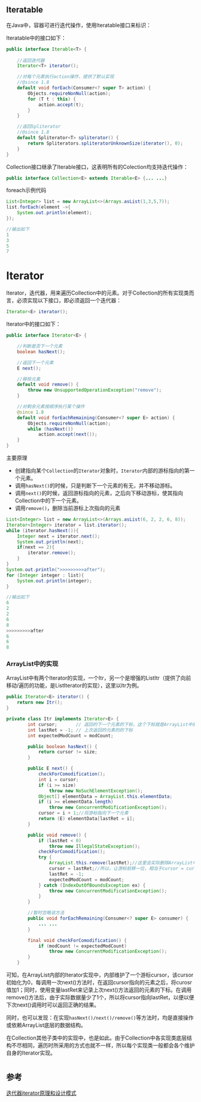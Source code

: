 

## Iteratable

在Java中，容器可进行迭代操作，使用Iteratable接口来标识：

Iteratable中的接口如下：

```java
public interface Iterable<T> {
    
    //返回迭代器
    Iterator<T> iterator();

    //对每个元素执行action操作，提供了默认实现
    //@since 1.8
    default void forEach(Consumer<? super T> action) {
        Objects.requireNonNull(action);
        for (T t : this) {
            action.accept(t);
        }
    }

    //返回Spliterator
    //@since 1.8
    default Spliterator<T> spliterator() {
        return Spliterators.spliteratorUnknownSize(iterator(), 0);
    }
}
```

Collection接口继承了Iterable接口，这表明所有的Colection均支持迭代操作：

```java
public interface Collection<E> extends Iterable<E> {... ...}
```

foreach示例代码

```java
List<Integer> list = new ArrayList<>(Arrays.asList(1,3,5,7));
list.forEach(element ->{
    System.out.println(element);
});

//输出如下
1
3
5
7
```

# Iterator

Iterator，迭代器，用来遍历Collection中的元素。对于Collection的所有实现类而言，必须实现以下接口，即必须返回一个迭代器：

```java
Iterator<E> iterator();
```

Iterator中的接口如下：

```java
public interface Iterator<E> {

    //判断是否下一个元素
    boolean hasNext();

    //返回下一个元素
    E next();

    //移除元素
    default void remove() {
        throw new UnsupportedOperationException("remove");
    }

    //对剩余元素按顺序执行某个操作
    @since 1.8
    default void forEachRemaining(Consumer<? super E> action) {
        Objects.requireNonNull(action);
        while (hasNext())
            action.accept(next());
    }
}
```

主要原理

* 创建指向某个`Collection`的`Iterator`对象时，`Iterator`内部的游标指向的第一个元素。
* 调用`hasNext()`的时候，只是判断下一个元素的有无，并不移动游标。
* 调用`next()`的时候，返回游标指向的元素，之后向下移动游标，使其指向Collection中的下一个元素。
* 调用`remove()`，删除当前游标上次指向的元素

```java
List<Integer> list = new ArrayList<>(Arrays.asList(6, 2, 2, 6, 8));
Iterator<Integer> iterator = list.iterator();
while (iterator.hasNext()){
    Integer next = iterator.next();
    System.out.println(next);
    if(next == 2){
        iterator.remove();
    }
}
System.out.println(">>>>>>>>>after");
for (Integer integer : list){
    System.out.println(integer);
}

//输出如下
6
2
2
6
8
>>>>>>>>>after
6
6
8
```

### **ArrayList中的实现**

ArrayList中有两个Iterator的实现，一个Itr，另一个是增强的ListItr（提供了向前移动/遍历的功能，是ListIterator的实现），这里以Itr为例。

```java
public Iterator<E> iterator() {
    return new Itr();
}
```

```java
private class Itr implements Iterator<E> {
        int cursor;       // 返回的下一个元素的下标，这个下标就是ArrayList中的下标
        int lastRet = -1; // 上次返回的元素的的下标
        int expectedModCount = modCount;

        public boolean hasNext() {
            return cursor != size;
        }

        public E next() {
            checkForComodification();
            int i = cursor;
            if (i >= size)
                throw new NoSuchElementException();
            Object[] elementData = ArrayList.this.elementData;
            if (i >= elementData.length)
                throw new ConcurrentModificationException();
            cursor = i + 1;//将游标指向下一个元素
            return (E) elementData[lastRet = i];
        }

        public void remove() {
            if (lastRet < 0)
                throw new IllegalStateException();
            checkForComodification();
            try {
                ArrayList.this.remove(lastRet);//这里会实际删除ArrayList中的元素，会改变ArrayList的实际长度
                cursor = lastRet;//所以，让游标前移一位，相当于cursor = cursor - 1；
                lastRet = -1;
                expectedModCount = modCount;
            } catch (IndexOutOfBoundsException ex) {
                throw new ConcurrentModificationException();
            }
        }

        //暂时忽略该方法
        public void forEachRemaining(Consumer<? super E> consumer) {
            ... ...        
        }

        final void checkForComodification() {
            if (modCount != expectedModCount)
                throw new ConcurrentModificationException();
        }
    }
```

可知，在ArrayList内部的Iterator实现中，内部维护了一个游标cursor，该cursor初始化为0，每调用一次next\(\)方法时，在返回cursor指向的元素之后，将curosr值加1；同时，使用变量lastRet来记录上次next\(\)方法返回的元素的下标。在调用remove\(\)方法后，由于实际数据量少了1个，所以将cursor指向lastRet，以便以便下次next\(\)调用时可以返回正确的结果。

同时，也可以发现：在实现`hasNext()/next()/remove()`等方法时，均是直接操作或依赖ArrayList底层的数据结构。

在Collection其他子类中的实现中，也是如此。由于Collection中各实现类底层结构不尽相同，遍历时所采用的方式也就不一样，所以每个实现类一般都会各个维护自身的Iterator实现。

# 





## 参考

[迭代器iterator原理和设计模式](https://blog.csdn.net/hebixi/article/details/52075684)

  








